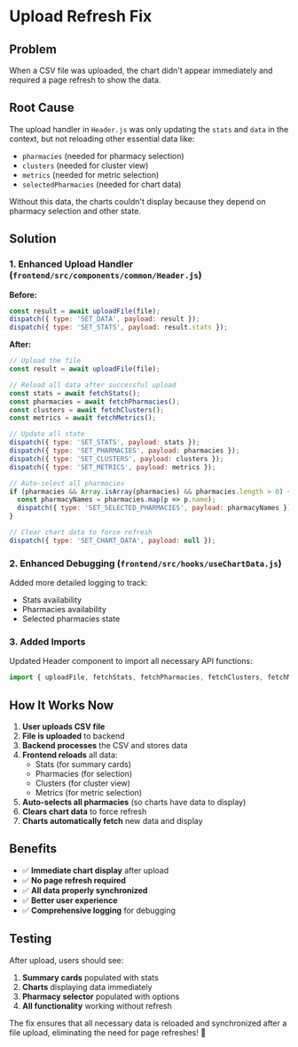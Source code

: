 # Upload Refresh Fix

## Problem
When a CSV file was uploaded, the chart didn't appear immediately and required a page refresh to show the data.

## Root Cause
The upload handler in `Header.js` was only updating the `stats` and `data` in the context, but not reloading other essential data like:
- `pharmacies` (needed for pharmacy selection)
- `clusters` (needed for cluster view)
- `metrics` (needed for metric selection)
- `selectedPharmacies` (needed for chart data)

Without this data, the charts couldn't display because they depend on pharmacy selection and other state.

## Solution

### 1. **Enhanced Upload Handler** (`frontend/src/components/common/Header.js`)

**Before:**
```javascript
const result = await uploadFile(file);
dispatch({ type: 'SET_DATA', payload: result });
dispatch({ type: 'SET_STATS', payload: result.stats });
```

**After:**
```javascript
// Upload the file
const result = await uploadFile(file);

// Reload all data after successful upload
const stats = await fetchStats();
const pharmacies = await fetchPharmacies();
const clusters = await fetchClusters();
const metrics = await fetchMetrics();

// Update all state
dispatch({ type: 'SET_STATS', payload: stats });
dispatch({ type: 'SET_PHARMACIES', payload: pharmacies });
dispatch({ type: 'SET_CLUSTERS', payload: clusters });
dispatch({ type: 'SET_METRICS', payload: metrics });

// Auto-select all pharmacies
if (pharmacies && Array.isArray(pharmacies) && pharmacies.length > 0) {
  const pharmacyNames = pharmacies.map(p => p.name);
  dispatch({ type: 'SET_SELECTED_PHARMACIES', payload: pharmacyNames });
}

// Clear chart data to force refresh
dispatch({ type: 'SET_CHART_DATA', payload: null });
```

### 2. **Enhanced Debugging** (`frontend/src/hooks/useChartData.js`)

Added more detailed logging to track:
- Stats availability
- Pharmacies availability
- Selected pharmacies state

### 3. **Added Imports**

Updated Header component to import all necessary API functions:
```javascript
import { uploadFile, fetchStats, fetchPharmacies, fetchClusters, fetchMetrics } from '../../utils/api';
```

## How It Works Now

1. **User uploads CSV file**
2. **File is uploaded** to backend
3. **Backend processes** the CSV and stores data
4. **Frontend reloads** all data:
   - Stats (for summary cards)
   - Pharmacies (for selection)
   - Clusters (for cluster view)
   - Metrics (for metric selection)
5. **Auto-selects all pharmacies** (so charts have data to display)
6. **Clears chart data** to force refresh
7. **Charts automatically fetch** new data and display

## Benefits

- ✅ **Immediate chart display** after upload
- ✅ **No page refresh required**
- ✅ **All data properly synchronized**
- ✅ **Better user experience**
- ✅ **Comprehensive logging** for debugging

## Testing

After upload, users should see:
1. **Summary cards** populated with stats
2. **Charts** displaying data immediately
3. **Pharmacy selector** populated with options
4. **All functionality** working without refresh

The fix ensures that all necessary data is reloaded and synchronized after a file upload, eliminating the need for page refreshes! 🎉 